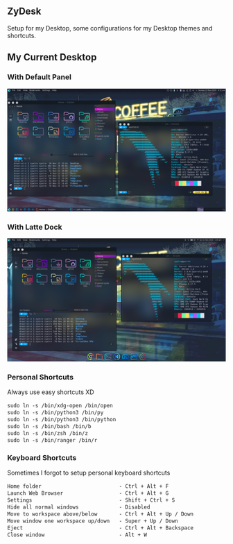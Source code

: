 ## ZyDesk
Setup for my Desktop, some configurations for my Desktop themes and shortcuts.  

## My Current Desktop

### With Default Panel
<p align="center">
  <img src="wallpaper/my-panel.png">
</p>

### With Latte Dock
<p align="center">
  <img src="wallpaper/my-latte.png">
</p>

### Personal Shortcuts
Always use easy shortcuts XD
```
sudo ln -s /bin/xdg-open /bin/open
sudo ln -s /bin/python3 /bin/py
sudo ln -s /bin/python3 /bin/python
sudo ln -s /bin/bash /bin/b
sudo ln -s /bin/zsh /bin/z 
sudo ln -s /bin/ranger /bin/r
```

### Keyboard Shortcuts
Sometimes I forgot to setup personal keyboard shortcuts
```
Home folder                         - Ctrl + Alt + F
Launch Web Browser                  - Ctrl + Alt + G
Settings                            - Shift + Ctrl + S
Hide all normal windows             - Disabled
Move to workspace above/below       - Ctrl + Alt + Up / Down
Move window one workspace up/down   - Super + Up / Down
Eject                               - Ctrl + Alt + Backspace
Close window                        - Alt + W
```

